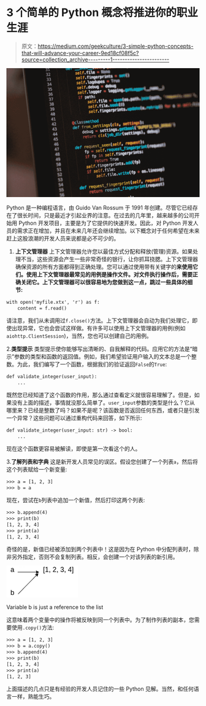 # 3 个简单的 Python 概念将推进你的职业生涯

> 原文：<https://medium.com/geekculture/3-simple-python-concepts-that-will-advance-your-career-9ed18cf08f5c?source=collection_archive---------1----------------------->

![](img/78582cc187d1d5ed8ed20cc4be269d3a.png)

Python 是一种编程语言，由 Guido Van Rossum 于 1991 年创建。尽管它已经存在了很长时间，只是最近才引起业界的注意。在过去的几年里，越来越多的公司开始用 Python 开发项目，主要是为了它提供的快速开发。因此，对 Python 开发人员的需求正在增加，并且在未来几年还会继续增加。以下概念对于任何希望在未来赶上这股浪潮的开发人员来说都是必不可少的。

1.  **上下文管理器** 上下文管理器允许您以最佳方式分配和释放(管理)资源。如果处理不当，这些资源会产生一些非常奇怪的银行，让你抓耳挠腮。上下文管理器确保资源的所有方面都得到正确处理。您可以通过使用带有关键字的**来使用它们。使用上下文管理器最常见的用例是操作文件。对文件执行操作后，需要正确关闭它。上下文管理器可以很容易地为您做到这一点，跳过一些具体的细节:**

```
with open('myfile.xtx', 'r') as f:
    content = f.read()
```

请注意，我们从未调用过`f.close()`方法。上下文管理器会自动为我们处理它，即使出现异常，它也会尝试这样做。有许多可以使用上下文管理器的用例(例如`aiohttp.ClientSession`)，当然，您也可以创建自己的用例。

2.**类型提示** 类型提示使你能够写出清晰的、自我解释的代码。应用它的方法是“暗示”参数的类型和函数的返回值。例如，我们希望验证用户输入的文本总是一个整数。为此，我们编写了一个函数，根据我们的验证返回`False`的`True`:

```
def validate_integer(user_input):
    ...
```

既然您已经知道了这个函数的作用，那么通过查看定义就很容易理解了。但是，如果没有上面的描述，事情就没那么简单了。`user_input`参数的类型是什么？它从哪里来？已经是整数了吗？如果不是呢？该函数是否返回任何东西，或者只是引发一个异常？这些问题可以通过重构代码来回答，如下所示:

```
def validate_integer(user_input: str) -> bool:
    ...
```

现在这个函数更容易被解读，即使是第一次看这个的人。

3.**了解列表和字典** 这是新开发人员常见的误区。假设您创建了一个列表`a`，然后将这个列表赋给一个新变量:

```
>>> a = [1, 2, 3]
>>> b = a
```

现在，尝试在`b`列表中追加一个新值，然后打印这两个列表:

```
>>> b.append(4)
>>> print(b)
[1, 2, 3, 4]
>>> print(a)
[1, 2, 3, 4]
```

奇怪的是，新值已经被添加到两个列表中！这是因为在 Python 中分配列表时，除非另外指定，否则不会复制列表。相反，会创建一个对该列表的新引用。

![](img/e0a8dd7b5e74f179f4e4be2653d12b91.png)

Variable b is just a reference to the list

这意味着两个变量中的操作将被反映到同一个列表中。为了制作列表的副本，您需要使用`.copy()`方法:

```
>>> a = [1, 2, 3]
>>> b = a.copy()
>>> b.append(4)
>>> print(b)
[1, 2, 3, 4]
>>> print(a)
[1, 2, 3]
```

上面描述的几点只是有经验的开发人员记住的一些 Python 见解。当然，和任何语言一样，熟能生巧。
